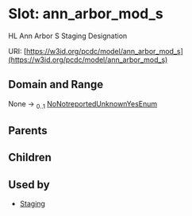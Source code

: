 
# Slot: ann_arbor_mod_s


HL Ann Arbor S Staging Designation

URI: [https://w3id.org/pcdc/model/ann_arbor_mod_s](https://w3id.org/pcdc/model/ann_arbor_mod_s)


## Domain and Range

None &#8594;  <sub>0..1</sub> [NoNotreportedUnknownYesEnum](NoNotreportedUnknownYesEnum.md)

## Parents


## Children


## Used by

 * [Staging](Staging.md)
